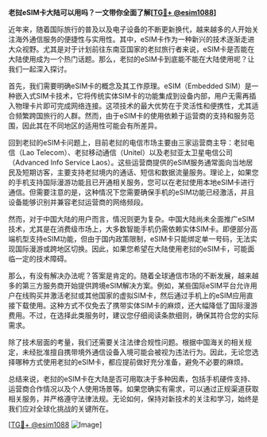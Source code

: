 **老挝eSIM卡大陆可以用吗？一文带你全面了解[[TG💪+ @esim1088](https://t.me/s/esim1088)]**

近年来，随着国际旅行的普及以及电子设备的不断更新换代，越来越多的人开始关注海外通信服务的便捷性与实用性。其中，eSIM卡作为一种新兴的技术逐渐走进大众视野。尤其是对于计划前往东南亚国家的老挝旅行者来说，eSIM卡是否能在大陆使用成为一个热门话题。那么，老挝的eSIM卡到底能不能在大陆使用呢？让我们一起深入探讨。

首先，我们需要明确eSIM卡的概念及其工作原理。eSIM（Embedded SIM）是一种嵌入式SIM卡技术，它将传统实体SIM卡的功能集成到设备内部，用户无需再插入物理卡片即可完成网络连接。这项技术的最大优势在于灵活性和便携性，尤其适合频繁跨国旅行的人群。然而，由于eSIM卡的使用依赖于运营商的支持和服务范围，因此其在不同地区的适用性可能会有所差异。

回到老挝的eSIM卡问题上，目前老挝的电信市场主要由三家运营商主导：老挝电信（Lao Telecom）、老挝移动通信（Unitel）以及老挝亚太卫星电信公司（Advanced Info Service Laos）。这些运营商提供的eSIM服务通常面向当地居民及短期访客，主要支持老挝境内的通话、短信和数据流量服务。理论上，如果您的手机支持国际漫游功能且已开通相关服务，您可以在老挝使用本地eSIM卡进行通信。但需要注意的是，这种情况下您需要确保手机的eSIM功能已经激活，并且设备能够识别并兼容老挝运营商的网络频段。

然而，对于中国大陆的用户而言，情况则更为复杂。中国大陆尚未全面推广eSIM技术，尤其是在消费级市场上，大多数智能手机仍需依赖实体SIM卡。即便部分高端机型支持eSIM功能，但由于国内政策限制，eSIM卡只能绑定单一号码，无法实现国际漫游或跨地区切换。因此，如果您希望在大陆使用老挝的eSIM卡，可能面临一定的技术障碍。

那么，有没有解决办法呢？答案是肯定的。随着全球通信市场的不断发展，越来越多的第三方服务商开始提供跨境eSIM解决方案。例如，某些国际eSIM平台允许用户在线购买并激活老挝或其他国家的虚拟SIM卡，然后通过手机上的eSIM应用直接下载使用。这种方式不仅免去了携带实体SIM卡的麻烦，还大幅降低了国际漫游费用。不过，在选择此类服务时，建议您仔细阅读条款细则，确保其符合您的实际需求。

除了技术层面的考量，我们还需要关注法律合规性问题。根据中国海关的相关规定，未经批准擅自携带境外通信设备入境可能会被视为违法行为。因此，无论您选择哪种方式使用老挝的eSIM卡，都应提前做好充分准备，避免不必要的麻烦。

总结来说，老挝的eSIM卡在大陆是否可用取决于多种因素，包括手机硬件支持、运营商合作情况以及个人使用场景等。如果您确实有需求，可以通过正规渠道获取相关服务，并严格遵守法律法规。无论如何，保持对新技术的关注和学习，始终是我们应对全球化挑战的关键所在。

[[TG💪+ @esim1088](https://t.me/s/esim1088) ![Image](https://i.postimg.cc/4NQfJmqS/Snipaste-2025-05-13-00-14-12.png)]